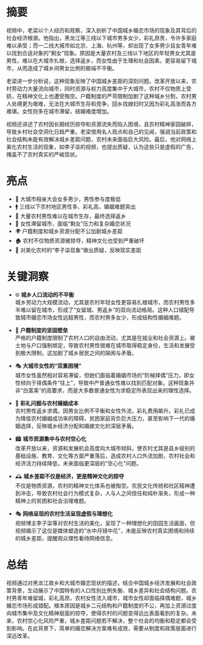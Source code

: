 # 摘要

视频中，老梁以个人经历和观察，深入剖析了中国城乡婚恋市场的现象及其背后的社会经济根源。他指出，黑龙江等三线以下城市男多女少，彩礼昂贵，令许多家庭难以承受；而一二线大城市如北京、上海、杭州等，却出现了女多男少且女青年难以找到合适对象的“剩女”现象。原因是大量农村及三线以下地区的年轻男女尤其是男性，难以在大城市扎根，选择返乡，而女性由于生理和社会因素，更容易留下城市，从而造成了城乡间男女比例的极端不平衡。

老梁进一步分析说，这种现象反映了中国城乡差距的深刻问题。改革开放以来，农村劳动力大量流向城市，同时资源与权力高度集中于大城市，农村不仅物质上受损，在精神文化上也遭受掏空。户籍制度的严苛限制加剧了这种城乡分割，农村男人处境更为艰难，无法在大城市生存和竞争，回乡找媳妇时又因为彩礼高涨而各方难堪。女性则多在城市滞留，结婚难度增加。

视频还讲述了农村因长期经历掠夺和资源流失而陷入困境，且农村精神家园破碎，导致乡村社会空洞化日趋严重。老梁借用名人观点和自己的见闻，强调当前政策和社会结构未能有效解决城乡差距问题，农村未来面临巨大风险。最后，他对网络上美化农村生活的现象，如李子柒的视频，也提出质疑，认为这些只是虚假的广告，掩盖不了农村真实的严峻现状。

# 亮点

- 🌆 大城市相亲大会女多男少，男性参与度极低
- 🚹 三线以下农村地区男性多、彩礼高，婚姻难题突出
- 🔄 大量农村男性难以在城市生存，最终选择返乡
- 👩 女性滞留城市，面临“剩女”压力和复杂婚恋状况
- 🌍 户籍制度和城乡资源分配不公加剧城乡差距
- 🏚 农村不仅物质资源被掠夺，精神文化也受到严重破坏
- 🎥 对美化农村的“李子柒现象”做出质疑，反映现实差距

# 关键洞察

- 🌐 **城乡人口流动的不平衡**  
  城乡劳动力大规模流动，尤其是农村年轻女性更容易扎根城市，而农村男性多半难以留在城市，形成了“女留城、男返乡”的双向流动格局。这种人口错配导致城市婚恋市场女性远超男性，而农村男多女少，形成结构性婚姻难题。

- 🎯 **户籍制度的坚固壁垒**  
  严格的户籍制度限制了农村人口的自由流动，尤其是在就业和社会资源上。被土地与户口强制绑定，导致农村男性很难在城市取得稳定身份，生活和发展受到极大限制，这加剧了城乡居民之间的隔阂与矛盾。

- 🎭 **大城市女性的“双重困境”**  
  城市女性虽然相对容易滞留，但她们面临着婚姻市场的“阶梯择偶”压力，即女性倾向于择偶条件“往上”，导致中产普通女性难以找到匹配对象。这种现象并非“白富美”的高要求，而是大多数普通女性为求稳定所表现出来的理性选择。

- 💸 **彩礼问题与农村婚姻成本**  
  农村男性返乡求偶，因男女比例不平衡和女性外流，彩礼费用飙升。彩礼已成为降低农村婚姻成功率的障碍，贫困家庭背负巨大压力，甚至影响下一代的婚姻选择，反映城乡经济分配和婚嫁文化的深层矛盾。

- 🏙 **城市资源集中与农村空心化**  
  改革开放以来，资源和发展机会高度向大城市倾斜，使农村尤其是县乡级别的基础设施、教育、文化等方面严重落后，造成农村人口外流加剧，农村社会和经济活力持续降低，未来面临更深层的“空心化”问题。

- 🕰 **城乡差距不仅是经济，更是精神文化的掠夺**  
  不仅是物质资源，农村的精神文化体系也被掏空。农民文化传统和社区精神遭到冲击，导致农村社会行为模式复杂，人与人之间信任和纯朴渐失，形成一种精神上的贫困和社会治理难题。

- 🎭 **网络呈现的农村生活呈现虚假与理想化**  
  视频博主李子柒等对农村生活的美化，呈现了一种理想化的田园生活画面，但视频揭示了这仅是媒体塑造的“水中月镜中花”，未能反映农村真实困境和持续的城乡差距，提醒观众理性看待网络信息。

# 总结

视频通过对黑龙江故乡和大城市婚恋现状的描述，结合中国城乡经济发展和社会政策背景，生动展示了中国特有的人口性别比例失衡、城乡差异和社会结构问题。农村男青年难留城，彩礼高昂，农村女性流入城市，城市女性却面临择偶难题，城乡婚恋市场形成错配。根本原因是城乡二元结构和户籍制度的不公，再加上资源过度向城市集中及文化精神层面的掠夺，使得农村的问题变得远比表面看到的复杂。未来，农村空心化风险严重，城乡差距问题若不解决，整个社会的均衡和稳定都会受到影响。在此背景下，简单的婚恋解决方案难有成效，需要从制度和政策层面进行深远改革。
